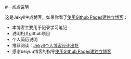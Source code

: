 #一点点说明

这是Jekyll生成博客，如果你看了[使用Github Pages建独立博客](http://beiyuu.com/github-pages/)：

* 本博客主要用于记录学习笔记
* 说明相关github项目
* 个人简历说明
* 推荐阅读：[Jekyll个人博客设计出处](http://beiyuu.com/why-blog/)
* 感谢beiyuu博客的指导[使用Github Pages建独立博客](http://beiyuu.com/github-pages/)